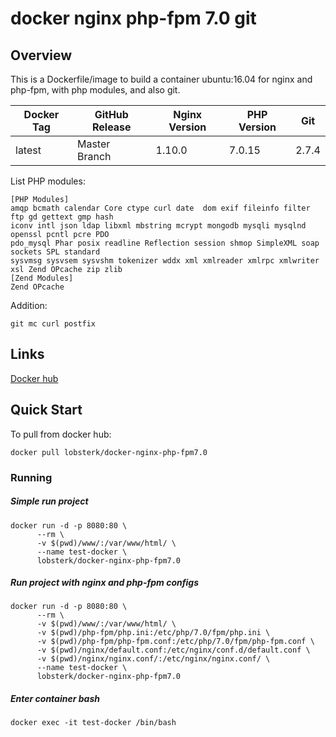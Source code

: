 # docker nginx php-fpm 7.0 git

## Overview

This is a Dockerfile/image to build a container ubuntu:16.04 for nginx and php-fpm, with php modules, and also git.

| Docker Tag 	| GitHub Release 	| Nginx Version 	| PHP Version 	| Git           | 
|------------	|----------------	|---------------	|-------------	|-------------	| 
| latest     	| Master Branch  	| 1.10.0        	| 7.0.15      	| 2.7.4         | 


List PHP modules:
```
[PHP Modules]
amqp bcmath calendar Core ctype curl date  dom exif fileinfo filter ftp gd gettext gmp hash
iconv intl json ldap libxml mbstring mcrypt mongodb mysqli mysqlnd openssl pcntl pcre PDO
pdo_mysql Phar posix readline Reflection session shmop SimpleXML soap sockets SPL standard 
sysvmsg sysvsem sysvshm tokenizer wddx xml xmlreader xmlrpc xmlwriter xsl Zend OPcache zip zlib
[Zend Modules]
Zend OPcache
```
Addition:

`git mc curl postfix`

## Links 
[Docker hub](https://hub.docker.com/r/lobsterk/docker-nginx-php-fpm7.0/)

## Quick Start

To pull from docker hub:

`docker pull lobsterk/docker-nginx-php-fpm7.0`

### Running
##### Simple run project 
```     
docker run -d -p 8080:80 \
      --rm \
      -v $(pwd)/www/:/var/www/html/ \
      --name test-docker \
      lobsterk/docker-nginx-php-fpm7.0
```

##### Run project with nginx and php-fpm configs
```     
docker run -d -p 8080:80 \
      --rm \
      -v $(pwd)/www/:/var/www/html/ \
      -v $(pwd)/php-fpm/php.ini:/etc/php/7.0/fpm/php.ini \
      -v $(pwd)/php-fpm/php-fpm.conf:/etc/php/7.0/fpm/php-fpm.conf \
      -v $(pwd)/nginx/default.conf:/etc/nginx/conf.d/default.conf \
      -v $(pwd)/nginx/nginx.conf/:/etc/nginx/nginx.conf/ \
      --name test-docker \
      lobsterk/docker-nginx-php-fpm7.0
```

##### Enter container bash

`docker exec -it test-docker /bin/bash`